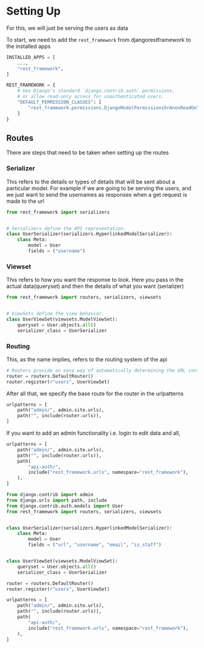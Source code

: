 # Setting Up

For this, we will just be serving the users as data

To start, we need to add the `rest_framework` from djangorestframework to the
installed apps

```py
INSTALLED_APPS = [
    ...,
    "rest_framework",
]

REST_FRAMEWORK = {
    # Use Django's standard `django.contrib.auth` permissions,
    # or allow read-only access for unauthenticated users.
    "DEFAULT_PERMISSION_CLASSES": [
        "rest_framework.permissions.DjangoModelPermissionsOrAnonReadOnly"
    ]
}
```

## Routes

There are steps that need to be taken when setting up the routes

### Serializer

This refers to the details or types of details that will be sent about a
particular model. For example if we are going to be serving the users, and we
just want to send the usernames as responses when a get request is made to the
url

```py
from rest_framework import serializers


# Serializers define the API representation.
class UserSerializer(serializers.HyperlinkedModelSerializer):
    class Meta:
        model = User
        fields = ("username")
```

### Viewset

This refers to how you want the response to look. Here you pass in the actual
data(queryset) and then the details of what you want (serializer)

```py
from rest_framework import routers, serializers, viewsets


# ViewSets define the view behavior.
class UserViewSet(viewsets.ModelViewSet):
    queryset = User.objects.all()
    serializer_class = UserSerializer
```

### Routing

This, as the name implies, refers to the routing system of the api

```py
# Routers provide an easy way of automatically determining the URL conf.
router = routers.DefaultRouter()
router.register(r"users", UserViewSet)
```

After all that, we specify the base route for the router in the urlpatterns

```py
urlpatterns = [
    path("admin/", admin.site.urls),
    path("", include(router.urls)),
]
```

If you want to add an admin functionality i.e. login to edit data and all,

```py
urlpatterns = [
    path("admin/", admin.site.urls),
    path("", include(router.urls)),
    path(
        "api-auth/",
        include("rest_framework.urls", namespace="rest_framework"),
    ),
]
```

```py
from django.contrib import admin
from django.urls import path, include
from django.contrib.auth.models import User
from rest_framework import routers, serializers, viewsets


class UserSerializer(serializers.HyperlinkedModelSerializer):
    class Meta:
        model = User
        fields = ("url", "username", "email", "is_staff")


class UserViewSet(viewsets.ModelViewSet):
    queryset = User.objects.all()
    serializer_class = UserSerializer

router = routers.DefaultRouter()
router.register(r"users", UserViewSet)

urlpatterns = [
    path("admin/", admin.site.urls),
    path("", include(router.urls)),
    path(
        "api-auth/",
        include("rest_framework.urls", namespace="rest_framework"),
    ),
]

```
